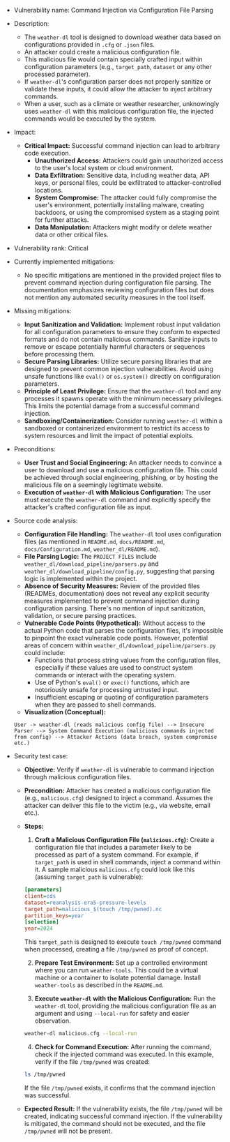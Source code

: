 - Vulnerability name: Command Injection via Configuration File Parsing
- Description:
    - The `weather-dl` tool is designed to download weather data based on configurations provided in `.cfg` or `.json` files.
    - An attacker could create a malicious configuration file.
    - This malicious file would contain specially crafted input within configuration parameters (e.g., `target_path`, `dataset` or any other processed parameter).
    - If `weather-dl`'s configuration parser does not properly sanitize or validate these inputs, it could allow the attacker to inject arbitrary commands.
    - When a user, such as a climate or weather researcher, unknowingly uses `weather-dl` with this malicious configuration file, the injected commands would be executed by the system.
- Impact:
    - **Critical Impact:** Successful command injection can lead to arbitrary code execution.
        - **Unauthorized Access:** Attackers could gain unauthorized access to the user's local system or cloud environment.
        - **Data Exfiltration:** Sensitive data, including weather data, API keys, or personal files, could be exfiltrated to attacker-controlled locations.
        - **System Compromise:** The attacker could fully compromise the user's environment, potentially installing malware, creating backdoors, or using the compromised system as a staging point for further attacks.
        - **Data Manipulation:** Attackers might modify or delete weather data or other critical files.
- Vulnerability rank: Critical
- Currently implemented mitigations:
    - No specific mitigations are mentioned in the provided project files to prevent command injection during configuration file parsing. The documentation emphasizes reviewing configuration files but does not mention any automated security measures in the tool itself.
- Missing mitigations:
    - **Input Sanitization and Validation:** Implement robust input validation for all configuration parameters to ensure they conform to expected formats and do not contain malicious commands. Sanitize inputs to remove or escape potentially harmful characters or sequences before processing them.
    - **Secure Parsing Libraries:** Utilize secure parsing libraries that are designed to prevent common injection vulnerabilities. Avoid using unsafe functions like `eval()` or `os.system()` directly on configuration parameters.
    - **Principle of Least Privilege:** Ensure that the `weather-dl` tool and any processes it spawns operate with the minimum necessary privileges. This limits the potential damage from a successful command injection.
    - **Sandboxing/Containerization:** Consider running `weather-dl` within a sandboxed or containerized environment to restrict its access to system resources and limit the impact of potential exploits.
- Preconditions:
    - **User Trust and Social Engineering:** An attacker needs to convince a user to download and use a malicious configuration file. This could be achieved through social engineering, phishing, or by hosting the malicious file on a seemingly legitimate website.
    - **Execution of `weather-dl` with Malicious Configuration:** The user must execute the `weather-dl` command and explicitly specify the attacker's crafted configuration file as input.
- Source code analysis:
    - **Configuration File Handling:** The `weather-dl` tool uses configuration files (as mentioned in `README.md`, `docs/README.md`, `docs/Configuration.md`, `weather_dl/README.md`).
    - **File Parsing Logic:** The `PROJECT FILES` include `weather_dl/download_pipeline/parsers.py` and `weather_dl/download_pipeline/config.py`, suggesting that parsing logic is implemented within the project.
    - **Absence of Security Measures:**  Review of the provided files (READMEs, documentation) does not reveal any explicit security measures implemented to prevent command injection during configuration parsing. There's no mention of input sanitization, validation, or secure parsing practices.
    - **Vulnerable Code Points (Hypothetical):** Without access to the actual Python code that parses the configuration files, it's impossible to pinpoint the exact vulnerable code points. However, potential areas of concern within `weather_dl/download_pipeline/parsers.py` could include:
        - Functions that process string values from the configuration files, especially if these values are used to construct system commands or interact with the operating system.
        - Use of Python's `eval()` or `exec()` functions, which are notoriously unsafe for processing untrusted input.
        - Insufficient escaping or quoting of configuration parameters when they are passed to shell commands.
    - **Visualization (Conceptual):**

    ```
    User -> weather-dl (reads malicious config file) --> Insecure Parser --> System Command Execution (malicious commands injected from config) --> Attacker Actions (data breach, system compromise etc.)
    ```

- Security test case:
    - **Objective:** Verify if `weather-dl` is vulnerable to command injection through malicious configuration files.
    - **Precondition:** Attacker has created a malicious configuration file (e.g., `malicious.cfg`) designed to inject a command. Assumes the attacker can deliver this file to the victim (e.g., via website, email etc.).
    - **Steps:**
        1. **Craft a Malicious Configuration File (`malicious.cfg`):** Create a configuration file that includes a parameter likely to be processed as part of a system command. For example, if `target_path` is used in shell commands, inject a command within it. A sample malicious `malicious.cfg` could look like this (assuming `target_path` is vulnerable):

        ```cfg
        [parameters]
        client=cds
        dataset=reanalysis-era5-pressure-levels
        target_path=malicious_$(touch /tmp/pwned).nc
        partition_keys=year
        [selection]
        year=2024
        ```

        This `target_path` is designed to execute `touch /tmp/pwned` command when processed, creating a file `/tmp/pwned` as proof of concept.

        2. **Prepare Test Environment:** Set up a controlled environment where you can run `weather-tools`. This could be a virtual machine or a container to isolate potential damage. Install `weather-tools` as described in the `README.md`.

        3. **Execute `weather-dl` with the Malicious Configuration:** Run the `weather-dl` tool, providing the malicious configuration file as an argument and using `--local-run` for safety and easier observation.

        ```bash
        weather-dl malicious.cfg --local-run
        ```

        4. **Check for Command Execution:** After running the command, check if the injected command was executed. In this example, verify if the file `/tmp/pwned` was created:

        ```bash
        ls /tmp/pwned
        ```

        If the file `/tmp/pwned` exists, it confirms that the command injection was successful.

    - **Expected Result:** If the vulnerability exists, the file `/tmp/pwned` will be created, indicating successful command injection. If the vulnerability is mitigated, the command should not be executed, and the file `/tmp/pwned` will not be present.